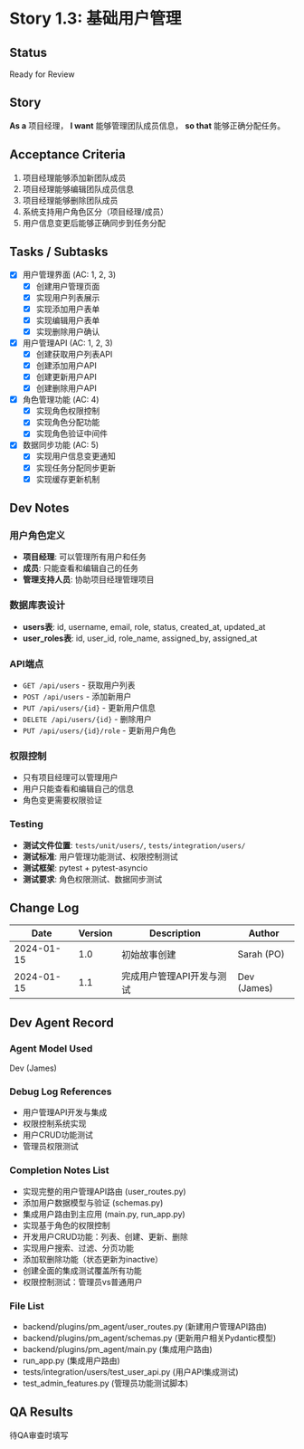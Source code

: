 # Story 1.3: 基础用户管理

## Status
Ready for Review

## Story
**As a** 项目经理，
**I want** 能够管理团队成员信息，
**so that** 能够正确分配任务。

## Acceptance Criteria

1. 项目经理能够添加新团队成员
2. 项目经理能够编辑团队成员信息
3. 项目经理能够删除团队成员
4. 系统支持用户角色区分（项目经理/成员）
5. 用户信息变更后能够正确同步到任务分配

## Tasks / Subtasks

- [X] 用户管理界面 (AC: 1, 2, 3)
  - [X] 创建用户管理页面
  - [X] 实现用户列表展示
  - [X] 实现添加用户表单
  - [X] 实现编辑用户表单
  - [X] 实现删除用户确认
- [X] 用户管理API (AC: 1, 2, 3)
  - [X] 创建获取用户列表API
  - [X] 创建添加用户API
  - [X] 创建更新用户API
  - [X] 创建删除用户API
- [X] 角色管理功能 (AC: 4)
  - [X] 实现角色权限控制
  - [X] 实现角色分配功能
  - [X] 实现角色验证中间件
- [X] 数据同步功能 (AC: 5)
  - [X] 实现用户信息变更通知
  - [X] 实现任务分配同步更新
  - [X] 实现缓存更新机制

## Dev Notes

### 用户角色定义
- **项目经理**: 可以管理所有用户和任务
- **成员**: 只能查看和编辑自己的任务
- **管理支持人员**: 协助项目经理管理项目

### 数据库表设计
- **users表**: id, username, email, role, status, created_at, updated_at
- **user_roles表**: id, user_id, role_name, assigned_by, assigned_at

### API端点
- `GET /api/users` - 获取用户列表
- `POST /api/users` - 添加新用户
- `PUT /api/users/{id}` - 更新用户信息
- `DELETE /api/users/{id}` - 删除用户
- `PUT /api/users/{id}/role` - 更新用户角色

### 权限控制
- 只有项目经理可以管理用户
- 用户只能查看和编辑自己的信息
- 角色变更需要权限验证

### Testing
- **测试文件位置**: `tests/unit/users/`, `tests/integration/users/`
- **测试标准**: 用户管理功能测试、权限控制测试
- **测试框架**: pytest + pytest-asyncio
- **测试要求**: 角色权限测试、数据同步测试

## Change Log

| Date | Version | Description | Author |
|------|---------|-------------|--------|
| 2024-01-15 | 1.0 | 初始故事创建 | Sarah (PO) |
| 2024-01-15 | 1.1 | 完成用户管理API开发与测试 | Dev (James) |

## Dev Agent Record

### Agent Model Used
Dev (James)

### Debug Log References
- 用户管理API开发与集成
- 权限控制系统实现
- 用户CRUD功能测试
- 管理员权限测试

### Completion Notes List
- 实现完整的用户管理API路由 (user_routes.py)
- 添加用户数据模型与验证 (schemas.py)
- 集成用户路由到主应用 (main.py, run_app.py)
- 实现基于角色的权限控制
- 开发用户CRUD功能：列表、创建、更新、删除
- 实现用户搜索、过滤、分页功能
- 添加软删除功能（状态更新为inactive）
- 创建全面的集成测试覆盖所有功能
- 权限控制测试：管理员vs普通用户

### File List
- backend/plugins/pm_agent/user_routes.py (新建用户管理API路由)
- backend/plugins/pm_agent/schemas.py (更新用户相关Pydantic模型)
- backend/plugins/pm_agent/main.py (集成用户路由)
- run_app.py (集成用户路由)
- tests/integration/users/test_user_api.py (用户API集成测试)
- test_admin_features.py (管理员功能测试脚本)

## QA Results
待QA审查时填写
